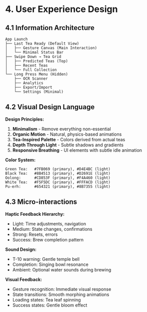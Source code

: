 # 4. User Experience Design

## 4.1 Information Architecture

```
App Launch
├── Last Tea Ready (Default View)
│   ├── Gesture Canvas (Main Interaction)
│   └── Minimal Status Bar
├── Swipe Down → Tea Grid
│   ├── Predicted Teas (Top)
│   ├── Recent Teas
│   └── Full Collection
└── Long Press Menu (Hidden)
    ├── OCR Scanner
    ├── Analytics
    ├── Export/Import
    └── Settings (Minimal)
```

## 4.2 Visual Design Language

**Design Principles:**
1. **Minimalism** - Remove everything non-essential
2. **Organic Motion** - Natural, physics-based animations
3. **Tea-Inspired Palette** - Colors derived from actual teas
4. **Depth Through Light** - Subtle shadows and gradients
5. **Responsive Breathing** - UI elements with subtle idle animation

**Color System:**
```
Green Tea:   #7FB069 (primary), #D4E4BC (light)
Black Tea:   #8B4513 (primary), #D2691E (light)
Oolong:      #CD853F (primary), #F4A460 (light)
White Tea:   #F5F5DC (primary), #FFFACD (light)
Pu-erh:      #654321 (primary), #8B7355 (light)
```

## 4.3 Micro-interactions

**Haptic Feedback Hierarchy:**
- Light: Time adjustments, navigation
- Medium: State changes, confirmations
- Strong: Resets, errors
- Success: Brew completion pattern

**Sound Design:**
- T-10 warning: Gentle temple bell
- Completion: Singing bowl resonance
- Ambient: Optional water sounds during brewing

**Visual Feedback:**
- Gesture recognition: Immediate visual response
- State transitions: Smooth morphing animations
- Loading states: Tea leaf spinning
- Success states: Gentle bloom effect

